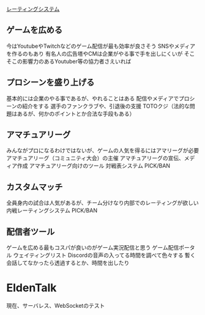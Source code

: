 
[レーティングシステム](product/rating.uif.tpl)
## ゲームを広める
今はYoutubeやTwitchなどのゲーム配信が最も効率が良さそう
SNSやメディアを作るのもあり
有名人の広告塔やCMは企業がやる事で手を出しにくいが
そこそこの影響力のあるYoutuber等の協力者さえいれば

## プロシーンを盛り上げる
基本的には企業のやる事であるが、やれることはある
配信やメディアでプロシーンの紹介をする
選手のファンクラブや、引退後の支援
TOTOクジ（法的な問題はあるが、何かのポイントとか合法な手段もある）

## アマチュアリーグ
みんながプロになるわけではないが、ゲームの人気を得るにはアマリーグが必要
アマチュアリーグ（コミュニティ大会）の主催
アマチュアリーグの宣伝、メディア作成
アマチュアリーグ向けのツール
  対戦表システム
  PICK/BAN

## カスタムマッチ
全員身内の試合は人気があるが、チーム分けなり内部でのレーティングが欲しい
  内戦レーティングシステム
  PICK/BAN

## 配信者ツール
ゲームを広める最もコスパが良いのがゲーム実況配信と思う
  ゲーム配信ポータル
  ウェイティングリスト
  Discordの音声の入ってる時間を調べて色々する
    暫く会話してなかったら透過するとか、時間を出したり




# EldenTalk
現在、サーバレス、WebSocketのテスト




